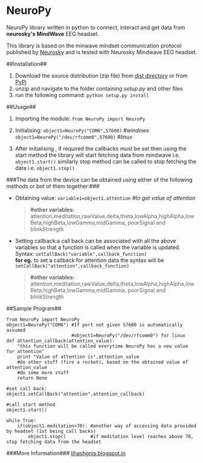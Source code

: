 NeuroPy
=======

NeuroPy library written in python to connect, interact and get data from __neurosky's MindWave__ EEG headset.

This library is based on the minwave mindset communication protocol published by [Neurosky](http:://neurosky.com) and is tested
with Neurosky Mindwave EEG headset.

##Installation##

1. Download the source distribution (zip file) from [dist directory](https://github.com/lihas/NeuroPy/tree/master/dist) or from [PyPi](https://pypi.python.org/pypi/NeuroPy/0.1)
2. unzip and navigate to the folder containing _setup.py_ and other files
3. run the following command:
    `python setup.py install`

##Usage##

1. Importing the module: `from NeuroPy import NeuroPy`

1. Initialising: `object1=NeuroPy("COM6",57600)` _#windows_ <br /> `object1=NeuroPy("/dev/rfcomm0",57600)` _#linux_

1. After initialising , if required the callbacks must be set
then using the start method the library will start fetching data from mindwave
i.e. `object1.start()`
similarly stop method can be called to stop fetching the data
i.e. `object1.stop()`

###The data from the device can be obtained using either of the following methods or bot of them together:###
    
* Obtaining value: `variable1=object1.attention` _\#to get value of attention_
    >__\#other variables:__ attention,meditation,rawValue,delta,theta,lowAlpha,highAlpha,lowBeta,highBeta,lowGamma,midGamma, poorSignal and blinkStrength
    
* Setting callback:a call back can be associated with all the above variables so that a function is called when the variable is updated. Syntax: `setCallBack("variable",callback_function)` <br />
    __for eg.__ to set a callback for attention data the syntax will be `setCallBack("attention",callback_function)`
    
    >__\#other variables:__ attention,meditation,rawValue,delta,theta,lowAlpha,highAlpha,lowBeta,highBeta,lowGamma,midGamma, poorSignal and blinkStrength

##Sample Program##
    
    from NeuroPy import NeuroPy
    object1=NeuroPy("COM6") #If port not given 57600 is automatically assumed
                            #object1=NeuroPy("/dev/rfcomm0") for linux
    def attention_callback(attention_value):
        "this function will be called everytime NeuroPy has a new value for attention"
        print "Value of attention is",attention_value
        #do other stuff (fire a rocket), based on the obtained value of attention_value
        #do some more stuff
        return None
    
    #set call back:
    object1.setCallBack("attention",attention_callback)
    
    #call start method
    object1.start()
    
    while True:
        if(object1.meditation>70): #another way of accessing data provided by headset (1st being call backs)
            object1.stop()         #if meditation level reaches above 70, stop fetching data from the headset

###More Information###
[lihashgnis.blogspot.in](http://lihashgnis.blogspot.in/2013/05/neuropy-python-library-for-interfacing.html)
